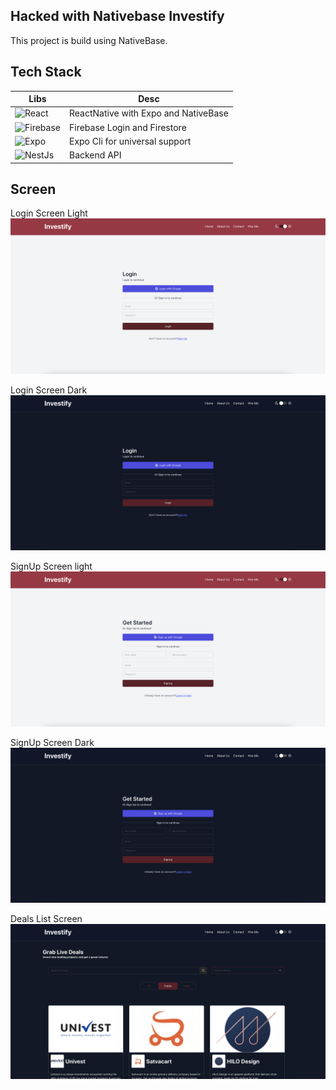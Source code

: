 ## Hacked with Nativebase Investify

This project is build using NativeBase.

## Tech Stack
| Libs | Desc |
| ------ | ------ |
| ![React](https://img.shields.io/badge/React-20232A?style=for-the-badge&logo=react&logoColor=61DAFB) | ReactNative with Expo and NativeBase|
| ![Firebase](https://img.shields.io/badge/firebase-ffca28?style=for-the-badge&logo=firebase&logoColor=black)| Firebase Login and Firestore
| ![Expo](https://img.shields.io/badge/Expo-1B1F23?style=for-the-badge&logo=expo&logoColor=white) | Expo Cli for universal support |
| ![NestJs](https://img.shields.io/badge/nestjs-E0234E?style=for-the-badge&logo=nestjs&logoColor=white) | Backend API |

## Screen

Login Screen Light
![alt login-light](https://github.com/hasnentai/fintech-nativebase/blob/deals/screenshots/login-light.png)

Login Screen Dark
![alt login-light](https://github.com/hasnentai/fintech-nativebase/blob/deals/screenshots/login-dark.png)


SignUp Screen light
![alt login-light](https://github.com/hasnentai/fintech-nativebase/blob/deals/screenshots/signup-light.png)


SignUp Screen Dark
![alt login-light](https://github.com/hasnentai/fintech-nativebase/blob/deals/screenshots/signup-dark.png)


Deals List Screen
![alt login-light](https://github.com/hasnentai/fintech-nativebase/blob/deals/screenshots/deals-dark.png)
